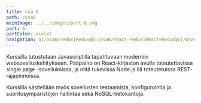 ```yaml
---
title: osa 6
path: /osa6
mainImage: ../../images/part-6.svg
part: 6
partColor: violet
navigation: a|/osa6/redux|Redux@b|/osa6/react-redux|React+Redux@c|/osa6/react|React
---
```


<div class="intro">

Kurssilla tutustutaan Javascriptilla tapahtuvaan moderniin websovelluskehitykseen. Pääpaino on React-kirjaston avulla toteutettavissa single page -sovelluksissa, ja niitä tukevissa Node.js:llä toteutetuissa REST-rajapinnoissa.

Kurssilla käsitellään myös sovellusten testaamista, konfigurointia ja suoritusympäristöjen hallintaa sekä NoSQL-tietokantoja.

</div>
